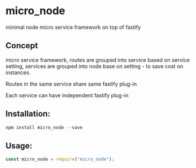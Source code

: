 # micro_node
minimal node micro service framework on top of fastify

## Concept
micro service framework, routes are grouped into service based on service setting, services are grouped into node base on setting - to save cost on instances.

Routes in the same service share same fastify plug-in

Each service can have independent fastify plug-in
## Installation:

```javascript
npm install micro_node --save
```

## Usage:

```javascript
const micro_node = require("micro_node");